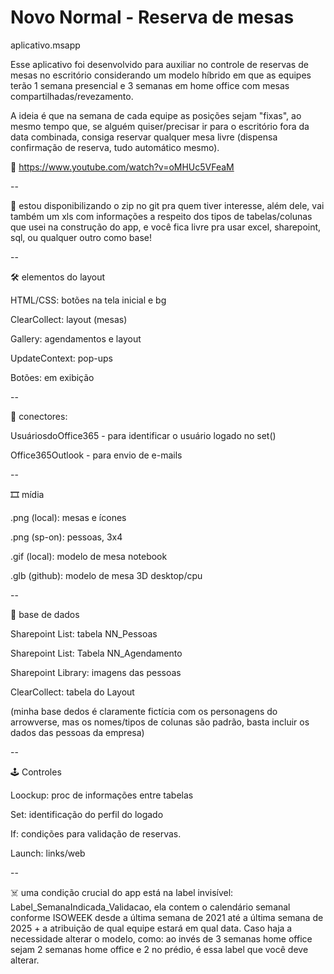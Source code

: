 # Novo Normal - Reserva de mesas
aplicativo.msapp

Esse aplicativo foi desenvolvido para auxiliar no controle de reservas de mesas no escritório considerando um modelo híbrido em que as equipes terão 1 semana presencial e 3 semanas em home office com mesas compartilhadas/revezamento. 

A ideia é que na semana de cada equipe as posições sejam "fixas", ao mesmo tempo que, se alguém quiser/precisar ir para o escritório fora da data combinada, consiga reservar qualquer mesa livre (dispensa confirmação de reserva, tudo automático mesmo).



🎥 https://www.youtube.com/watch?v=oMHUc5VFeaM

--

👾 estou disponibilizando o zip no git pra quem tiver interesse, além dele, vai também um xls com informações a respeito dos tipos de tabelas/colunas que usei na construção do app, e você fica livre pra usar excel, sharepoint, sql, ou qualquer outro como base!

--

🛠️ elementos do layout

HTML/CSS: botões na tela inicial e bg

ClearCollect: layout (mesas)

Gallery: agendamentos e layout

UpdateContext: pop-ups

Botões: em exibição

--

🔌 conectores: 

UsuáriosdoOffice365 - para identificar o usuário logado no set()

Office365Outlook - para envio de e-mails

--

🎞️ mídia

.png (local): mesas e ícones

.png (sp-on): pessoas, 3x4

.gif (local): modelo de mesa notebook

.glb (github): modelo de mesa 3D desktop/cpu

--

🎲 base de dados

Sharepoint List: tabela NN_Pessoas

Sharepoint List: Tabela NN_Agendamento

Sharepoint Library: imagens das pessoas

ClearCollect: tabela do Layout

(minha base dedos é claramente fictícia com os personagens do arrowverse, mas os nomes/tipos de colunas são padrão, basta incluir os dados das pessoas da empresa)

--

🕹️ Controles

Loockup: proc de informações entre tabelas

Set: identificação do perfil do logado

If: condições para validação de reservas.

Launch: links/web 

--

☠️ uma condição crucial do app está na label invisível: Label_SemanaIndicada_Validacao, ela contem o calendário semanal conforme ISOWEEK desde a última semana de 2021 até a última semana de 2025 + a atribuição de qual equipe estará em qual data. Caso haja a necessidade alterar o modelo, como: ao invés de 3 semanas home office sejam 2 semanas home office e 2 no prédio, é essa label que você deve alterar.
